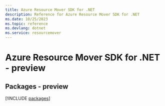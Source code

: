 ```yaml
---
title: Azure Resource Mover SDK for .NET
description: Reference for Azure Resource Mover SDK for .NET
ms.date: 10/25/2023
ms.topic: reference
ms.devlang: dotnet
ms.service: resourcemover
---
```

# Azure Resource Mover SDK for .NET - preview
## Packages - preview
[!INCLUDE [packages](resource-mover-index.md)]